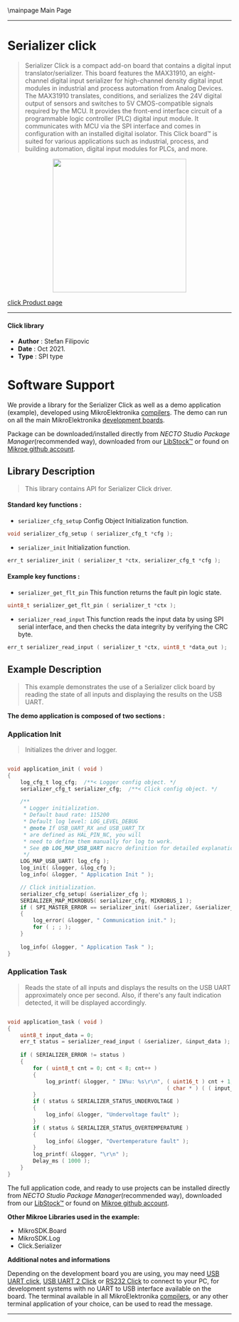 \mainpage Main Page

---
# Serializer click

> Serializer Click is a compact add-on board that contains a digital input translator/serializer. This board features the MAX31910, an eight-channel digital input serializer for high-channel density digital input modules in industrial and process automation from Analog Devices. The MAX31910 translates, conditions, and serializes the 24V digital output of sensors and switches to 5V CMOS-compatible signals required by the MCU. It provides the front-end interface circuit of a programmable logic controller (PLC) digital input module. It communicates with MCU via the SPI interface and comes in configuration with an installed digital isolator. This Click board™ is suited for various applications such as industrial, process, and building automation, digital input modules for PLCs, and more.

<p align="center">
  <img src="https://download.mikroe.com/images/click_for_ide/serializer_click.png" height=300px>
</p>

[click Product page](https://www.mikroe.com/serializer-click)

---


#### Click library

- **Author**        : Stefan Filipovic
- **Date**          : Oct 2021.
- **Type**          : SPI type


# Software Support

We provide a library for the Serializer Click
as well as a demo application (example), developed using MikroElektronika
[compilers](https://www.mikroe.com/necto-studio).
The demo can run on all the main MikroElektronika [development boards](https://www.mikroe.com/development-boards).

Package can be downloaded/installed directly from *NECTO Studio Package Manager*(recommended way), downloaded from our [LibStock&trade;](https://libstock.mikroe.com) or found on [Mikroe github account](https://github.com/MikroElektronika/mikrosdk_click_v2/tree/master/clicks).

## Library Description

> This library contains API for Serializer Click driver.

#### Standard key functions :

- `serializer_cfg_setup` Config Object Initialization function.
```c
void serializer_cfg_setup ( serializer_cfg_t *cfg );
```

- `serializer_init` Initialization function.
```c
err_t serializer_init ( serializer_t *ctx, serializer_cfg_t *cfg );
```

#### Example key functions :

- `serializer_get_flt_pin` This function returns the fault pin logic state.
```c
uint8_t serializer_get_flt_pin ( serializer_t *ctx );
```

- `serializer_read_input` This function reads the input data by using SPI serial interface, and then checks the data integrity by verifying the CRC byte.
```c
err_t serializer_read_input ( serializer_t *ctx, uint8_t *data_out );
```

## Example Description

> This example demonstrates the use of a Serializer click board by reading the state of all inputs and displaying the results on the USB UART.

**The demo application is composed of two sections :**

### Application Init

> Initializes the driver and logger.

```c

void application_init ( void )
{
    log_cfg_t log_cfg;  /**< Logger config object. */
    serializer_cfg_t serializer_cfg;  /**< Click config object. */

    /** 
     * Logger initialization.
     * Default baud rate: 115200
     * Default log level: LOG_LEVEL_DEBUG
     * @note If USB_UART_RX and USB_UART_TX 
     * are defined as HAL_PIN_NC, you will 
     * need to define them manually for log to work. 
     * See @b LOG_MAP_USB_UART macro definition for detailed explanation.
     */
    LOG_MAP_USB_UART( log_cfg );
    log_init( &logger, &log_cfg );
    log_info( &logger, " Application Init " );

    // Click initialization.
    serializer_cfg_setup( &serializer_cfg );
    SERIALIZER_MAP_MIKROBUS( serializer_cfg, MIKROBUS_1 );
    if ( SPI_MASTER_ERROR == serializer_init( &serializer, &serializer_cfg ) )
    {
        log_error( &logger, " Communication init." );
        for ( ; ; );
    }
    
    log_info( &logger, " Application Task " );
}

```

### Application Task

> Reads the state of all inputs and displays the results on the USB UART approximately once per second. Also, if there's any fault indication detected, it will be displayed accordingly.

```c

void application_task ( void )
{
    uint8_t input_data = 0;
    err_t status = serializer_read_input ( &serializer, &input_data );
    
    if ( SERIALIZER_ERROR != status )
    {
        for ( uint8_t cnt = 0; cnt < 8; cnt++ )
        {
            log_printf( &logger, " IN%u: %s\r\n", ( uint16_t ) cnt + 1, 
                                                  ( char * ) ( ( input_data & ( 1 << cnt ) ) ? "High" : "Low" ) );
        }
        if ( status & SERIALIZER_STATUS_UNDERVOLTAGE )
        {
            log_info( &logger, "Undervoltage fault" );
        }
        if ( status & SERIALIZER_STATUS_OVERTEMPERATURE )
        {
            log_info( &logger, "Overtemperature fault" );
        }
        log_printf( &logger, "\r\n" );
        Delay_ms ( 1000 );
    }
}

```

The full application code, and ready to use projects can be installed directly from *NECTO Studio Package Manager*(recommended way), downloaded from our [LibStock&trade;](https://libstock.mikroe.com) or found on [Mikroe github account](https://github.com/MikroElektronika/mikrosdk_click_v2/tree/master/clicks).

**Other Mikroe Libraries used in the example:**

- MikroSDK.Board
- MikroSDK.Log
- Click.Serializer

**Additional notes and informations**

Depending on the development board you are using, you may need
[USB UART click](http://shop.mikroe.com/usb-uart-click),
[USB UART 2 Click](http://shop.mikroe.com/usb-uart-2-click) or
[RS232 Click](http://shop.mikroe.com/rs232-click) to connect to your PC, for
development systems with no UART to USB interface available on the board. The
terminal available in all MikroElektronika
[compilers](http://shop.mikroe.com/compilers), or any other terminal application
of your choice, can be used to read the message.

---
